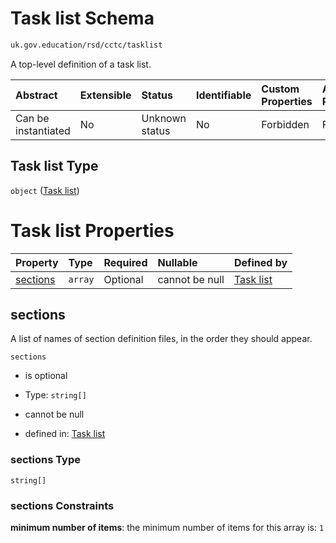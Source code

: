 # Task list Schema

```txt
uk.gov.education/rsd/cctc/tasklist
```

A top-level definition of a task list.

| Abstract            | Extensible | Status         | Identifiable | Custom Properties | Additional Properties | Access Restrictions | Defined In                                                                                      |
| :------------------ | :--------- | :------------- | :----------- | :---------------- | :-------------------- | :------------------ | :---------------------------------------------------------------------------------------------- |
| Can be instantiated | No         | Unknown status | No           | Forbidden         | Forbidden             | none                | [tasklist.schema.json](../../app/workflows/schemas/tasklist.schema.json "open original schema") |

## Task list Type

`object` ([Task list](tasklist.md))

# Task list Properties

| Property              | Type    | Required | Nullable       | Defined by                                                                                                     |
| :-------------------- | :------ | :------- | :------------- | :------------------------------------------------------------------------------------------------------------- |
| [sections](#sections) | `array` | Optional | cannot be null | [Task list](tasklist-properties-list-of-sections.md "uk.gov.education/rsd/cctc/tasklist#/properties/sections") |

## sections

A list of names of section definition files, in the order they should appear.

`sections`

*   is optional

*   Type: `string[]`

*   cannot be null

*   defined in: [Task list](tasklist-properties-list-of-sections.md "uk.gov.education/rsd/cctc/tasklist#/properties/sections")

### sections Type

`string[]`

### sections Constraints

**minimum number of items**: the minimum number of items for this array is: `1`
